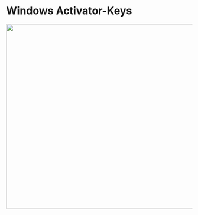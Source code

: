 
<h1> Windows Activator-Keys </h1>

<img src="https://user-images.githubusercontent.com/45147588/126628753-62ffd02f-0a18-480b-a8db-84443729f4e4.png" width="1000" height="500">



